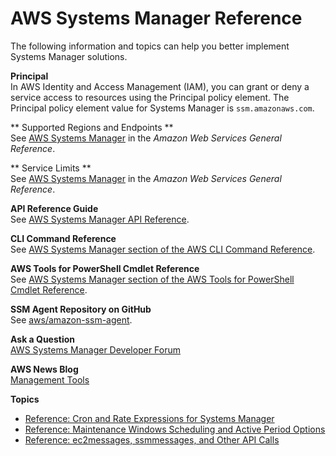 # AWS Systems Manager Reference<a name="reference"></a>

The following information and topics can help you better implement Systems Manager solutions\.

**Principal**  
In AWS Identity and Access Management \(IAM\), you can grant or deny a service access to resources using the Principal policy element\. The Principal policy element value for Systems Manager is `ssm.amazonaws.com`\.

 ** Supported Regions and Endpoints **  
See [AWS Systems Manager](https://docs.aws.amazon.com/general/latest/gr/rande.html#ssm_region) in the *Amazon Web Services General Reference*\.

 ** Service Limits **  
See [AWS Systems Manager](https://docs.aws.amazon.com/general/latest/gr/aws_service_limits.html#limits_ssm) in the *Amazon Web Services General Reference*\.

 **API Reference Guide**  
See [AWS Systems Manager API Reference](https://docs.aws.amazon.com/systems-manager/latest/APIReference/)\.

 **CLI Command Reference**  
See [AWS Systems Manager section of the AWS CLI Command Reference](https://docs.aws.amazon.com/cli/latest/reference/ssm/index.html)\.

 **AWS Tools for PowerShell Cmdlet Reference**  
See [AWS Systems Manager section of the AWS Tools for PowerShell Cmdlet Reference](https://docs.aws.amazon.com/powershell/latest/reference/items/Amazon_Simple_Systems_Management_cmdlets.html)\.

 **SSM Agent Repository on GitHub**  
See [aws/amazon\-ssm\-agent](https://github.com/aws/amazon-ssm-agent)\.

 **Ask a Question**  
[AWS Systems Manager Developer Forum](https://forums.aws.amazon.com//forum.jspa?forumID=185)

 **AWS News Blog**  
[Management Tools](https://aws.amazon.com//blogs/mt/)

**Topics**
+ [Reference: Cron and Rate Expressions for Systems Manager](reference-cron-and-rate-expressions.md)
+ [Reference: Maintenance Windows Scheduling and Active Period Options](reference-maintenance-windows-schedule-options.md)
+ [Reference: ec2messages, ssmmessages, and Other API Calls](systems-manager-setting-up-messageAPIs.md)